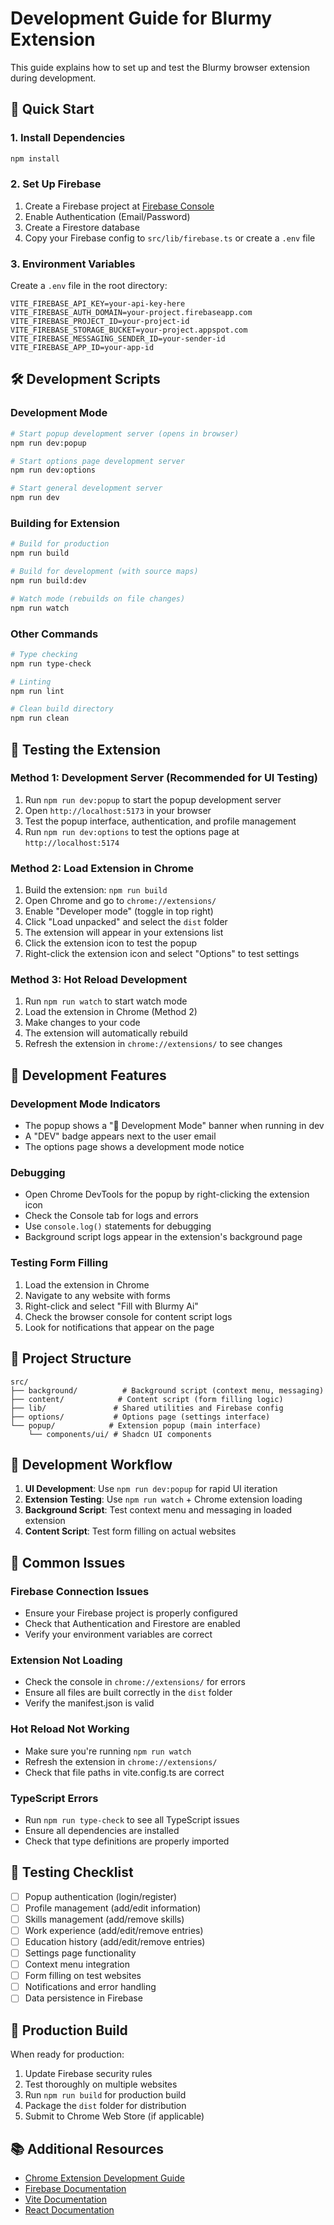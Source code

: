 # Development Guide for Blurmy Extension

This guide explains how to set up and test the Blurmy browser extension during development.

## 🚀 Quick Start

### 1. Install Dependencies

```bash
npm install
```

### 2. Set Up Firebase

1. Create a Firebase project at [Firebase Console](https://console.firebase.google.com/)
2. Enable Authentication (Email/Password)
3. Create a Firestore database
4. Copy your Firebase config to `src/lib/firebase.ts` or create a `.env` file

### 3. Environment Variables

Create a `.env` file in the root directory:

```env
VITE_FIREBASE_API_KEY=your-api-key-here
VITE_FIREBASE_AUTH_DOMAIN=your-project.firebaseapp.com
VITE_FIREBASE_PROJECT_ID=your-project-id
VITE_FIREBASE_STORAGE_BUCKET=your-project.appspot.com
VITE_FIREBASE_MESSAGING_SENDER_ID=your-sender-id
VITE_FIREBASE_APP_ID=your-app-id
```

## 🛠️ Development Scripts

### Development Mode

```bash
# Start popup development server (opens in browser)
npm run dev:popup

# Start options page development server
npm run dev:options

# Start general development server
npm run dev
```

### Building for Extension

```bash
# Build for production
npm run build

# Build for development (with source maps)
npm run build:dev

# Watch mode (rebuilds on file changes)
npm run watch
```

### Other Commands

```bash
# Type checking
npm run type-check

# Linting
npm run lint

# Clean build directory
npm run clean
```

## 🧪 Testing the Extension

### Method 1: Development Server (Recommended for UI Testing)

1. Run `npm run dev:popup` to start the popup development server
2. Open `http://localhost:5173` in your browser
3. Test the popup interface, authentication, and profile management
4. Run `npm run dev:options` to test the options page at `http://localhost:5174`

### Method 2: Load Extension in Chrome

1. Build the extension: `npm run build`
2. Open Chrome and go to `chrome://extensions/`
3. Enable "Developer mode" (toggle in top right)
4. Click "Load unpacked" and select the `dist` folder
5. The extension will appear in your extensions list
6. Click the extension icon to test the popup
7. Right-click the extension icon and select "Options" to test settings

### Method 3: Hot Reload Development

1. Run `npm run watch` to start watch mode
2. Load the extension in Chrome (Method 2)
3. Make changes to your code
4. The extension will automatically rebuild
5. Refresh the extension in `chrome://extensions/` to see changes

## 🔧 Development Features

### Development Mode Indicators

- The popup shows a "🚧 Development Mode" banner when running in dev
- A "DEV" badge appears next to the user email
- The options page shows a development mode notice

### Debugging

- Open Chrome DevTools for the popup by right-clicking the extension icon
- Check the Console tab for logs and errors
- Use `console.log()` statements for debugging
- Background script logs appear in the extension's background page

### Testing Form Filling

1. Load the extension in Chrome
2. Navigate to any website with forms
3. Right-click and select "Fill with Blurmy Ai"
4. Check the browser console for content script logs
5. Look for notifications that appear on the page

## 📁 Project Structure

```
src/
├── background/          # Background script (context menu, messaging)
├── content/            # Content script (form filling logic)
├── lib/               # Shared utilities and Firebase config
├── options/           # Options page (settings interface)
└── popup/            # Extension popup (main interface)
    └── components/ui/ # Shadcn UI components
```

## 🔄 Development Workflow

1. **UI Development**: Use `npm run dev:popup` for rapid UI iteration
2. **Extension Testing**: Use `npm run watch` + Chrome extension loading
3. **Background Script**: Test context menu and messaging in loaded extension
4. **Content Script**: Test form filling on actual websites

## 🐛 Common Issues

### Firebase Connection Issues

- Ensure your Firebase project is properly configured
- Check that Authentication and Firestore are enabled
- Verify your environment variables are correct

### Extension Not Loading

- Check the console in `chrome://extensions/` for errors
- Ensure all files are built correctly in the `dist` folder
- Verify the manifest.json is valid

### Hot Reload Not Working

- Make sure you're running `npm run watch`
- Refresh the extension in `chrome://extensions/`
- Check that file paths in vite.config.ts are correct

### TypeScript Errors

- Run `npm run type-check` to see all TypeScript issues
- Ensure all dependencies are installed
- Check that type definitions are properly imported

## 🎯 Testing Checklist

- [ ] Popup authentication (login/register)
- [ ] Profile management (add/edit information)
- [ ] Skills management (add/remove skills)
- [ ] Work experience (add/edit/remove entries)
- [ ] Education history (add/edit/remove entries)
- [ ] Settings page functionality
- [ ] Context menu integration
- [ ] Form filling on test websites
- [ ] Notifications and error handling
- [ ] Data persistence in Firebase

## 🚀 Production Build

When ready for production:

1. Update Firebase security rules
2. Test thoroughly on multiple websites
3. Run `npm run build` for production build
4. Package the `dist` folder for distribution
5. Submit to Chrome Web Store (if applicable)

## 📚 Additional Resources

- [Chrome Extension Development Guide](https://developer.chrome.com/docs/extensions/)
- [Firebase Documentation](https://firebase.google.com/docs)
- [Vite Documentation](https://vitejs.dev/)
- [React Documentation](https://react.dev/)
